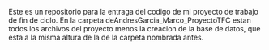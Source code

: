 Este es un repositorio para la entraga del codigo de mi proyecto de trabajo de fin de ciclo.
En la carpeta deAndresGarcia_Marco_ProyectoTFC estan todos los archivos del proyecto menos la creacion de la base de datos, que esta a la misma altura de la de la carpeta nombrada antes.
